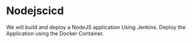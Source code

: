 # Nodejscicd
We will build and deploy a NodeJS application Using Jenkins. Deploy the Application using the Docker Container.
